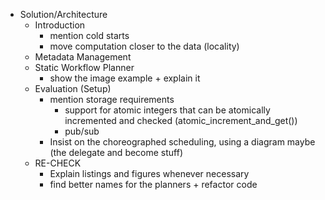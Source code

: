 - Solution/Architecture
    - Introduction
        - mention cold starts
        - move computation closer to the data (locality)
    - Metadata Management
    - Static Workflow Planner
        - show the image example + explain it
    - Evaluation (Setup)
        - mention storage requirements
            - support for atomic integers that can be atomically incremented and checked (atomic_increment_and_get())
            - pub/sub
        - Insist on the choreographed scheduling, using a diagram maybe (the delegate and become stuff)
    - RE-CHECK
        - Explain listings and figures whenever necessary
        - find better names for the planners + refactor code